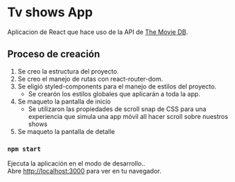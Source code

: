 # Tv shows App

Aplicacion de React que hace uso de la API de [The Movie DB](https://themoviedb.api-docs.io/3/getting-started/introduction).

## Proceso de creación
1. Se creo la estructura del proyecto.
2. Se creo el manejo de rutas con react-router-dom.
3. Se eligió styled-components para el manejo de estilos del proyecto.
    - Se crearón los estilos globales que aplicarán a toda la app.
4. Se maqueto la pantalla de inicio
    - Se utilizaron las propiedades de scroll snap de CSS para una experiencia que simula una app móvil all hacer scroll sobre nuestros shows
5. Se maqueto la pantalla de detalle


### `npm start`

Ejecuta la aplicación en el modo de desarrollo..\
Abre [http://localhost:3000](http://localhost:3000) para ver en tu navegador.
